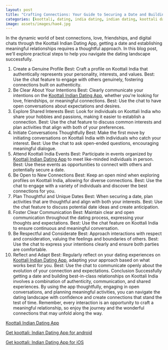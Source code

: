```yaml
---
layout: post
title: "Crafting Connections: Your Guide to Securing a Date and Building Best-In-Class Relationships with Koottali India"
categories: [koottali, dating, india dating, indian dating, koottali dating app]
image: assets/images/hae4.jpg
---
```



In the dynamic world of best connections, love, friendships, and digital chats through the Koottali Indian Dating App, getting a date and establishing meaningful relationships requires a thoughtful approach. In this blog post, we'll explore practical steps to help you navigate the dating landscape successfully.

1. Create a Genuine Profile
Best: Craft a profile on Koottali India that authentically represents your personality, interests, and values.
Best: Use the chat feature to engage with others genuinely, fostering connections built on authenticity.
2. Be Clear About Your Intentions
Best: Clearly communicate your intentions on the [Koottali Indian Dating App](https://koottali.com/download), whether you're looking for love, friendships, or meaningful connections.
Best: Use the chat to have open conversations about expectations and desires.
3. Explore Shared Interests
Best: Look for individuals on Koottali India who share your hobbies and passions, making it easier to establish a connection.
Best: Use the chat feature to discuss common interests and plan activities that align with both of your preferences.
4. Initiate Conversations Thoughtfully
Best: Make the first move by initiating conversations on Koottali India with individuals who catch your interest.
Best: Use the chat to ask open-ended questions, encouraging meaningful dialogue.
5. Attend Koottali India Events
Best: Participate in events organized by [Koottali Indian Dating App](https://koottali.com/download) to meet like-minded individuals in person.
Best: Use these events as opportunities to connect with others and potentially secure a date.
6. Be Open to New Connections
Best: Keep an open mind when exploring profiles on Koottali India, allowing for diverse connections.
Best: Use the chat to engage with a variety of individuals and discover the best connections for you.
7. Plan Thoughtful and Unique Dates
Best: When securing a date, plan activities that are thoughtful and align with both your interests.
Best: Use the chat feature to discuss potential date ideas and create anticipation.
8. Foster Clear Communication
Best: Maintain clear and open communication throughout the dating process, expressing your thoughts and expectations.
Best: Use the chat feature on Koottali India to ensure continuous and meaningful conversation.
9. Be Respectful and Considerate
Best: Approach interactions with respect and consideration, valuing the feelings and boundaries of others.
Best: Use the chat to express your intentions clearly and ensure both parties are comfortable.
10. Reflect and Adapt
Best: Regularly reflect on your dating experiences on [Koottali Indian Dating App](https://koottali.com/download), adapting your approach based on what works best for you.
Best: Use the chat to communicate openly about the evolution of your connection and expectations.
Conclusion
Successfully getting a date and building best-in-class relationships on Koottali India involves a combination of authenticity, communication, and shared experiences. By using the app thoughtfully, engaging in open conversations, and planning meaningful activities, you can navigate the dating landscape with confidence and create connections that stand the test of time. Remember, every interaction is an opportunity to craft a meaningful relationship, so enjoy the journey and the wonderful connections that may unfold along the way.


[Koottali Indian Dating App](https://koottali.com/download)

[Get koottali: Indian Dating App for android](https://play.google.com/store/apps/details?id=com.koottali.app&hl=en_IN&gl=US)

[Get koottali: Indian Dating App for iOS](https://apps.apple.com/us/app/koottali-connect-with-mallus/id6448742453)

